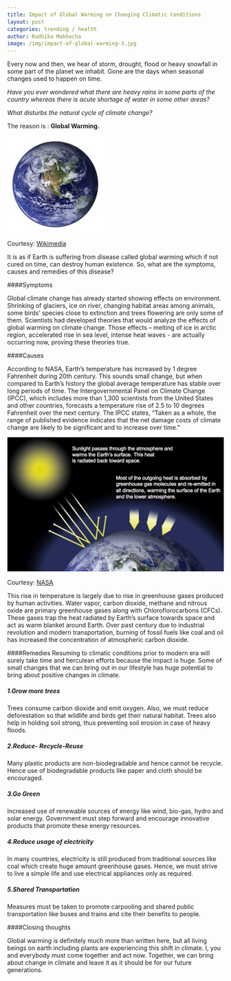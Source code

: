 ```yaml
---
title: Impact of Global Warming on Changing Climatic Conditions
layout: post
categories: trending / health
author: Radhika Makhecha
image: /img/impact-of-global-warming-3.jpg
---
```


Every now and then, we hear of storm, drought, flood or heavy snowfall in some part of the planet we inhabit. Gone are the days when seasonal changes used to happen on time.

*Have you ever wondered what there are heavy rains in some parts of the country whereas there is acute shortage of water in some other areas?*

*What disturbs the natural cycle of climate change?*

The reason is : **Global Warming.**

![Existential - impact-of-global-warming](/img/impact-of-global-warming.jpg)

Courtesy: [Wikimedia](https://commons.wikimedia.org/wiki/Main_Page)

It is as if Earth is suffering from disease called global warming which if not cured on time, can destroy human existence.
So, what are the symptoms, causes and remedies of this disease?

####Symptoms

Global climate change has already started showing effects on environment. Shrinking of glaciers, ice on river, changing habitat areas among animals, some birds’ species close to extinction and trees flowering are only some of them.
Scientists had developed theories that would analyze the effects of global warming on climate change. Those effects – melting of ice in arctic region, accelerated rise in sea level, intense heat waves - are actually occurring now, proving these theories true.

####Causes

According to NASA, Earth’s temperature has increased by 1 degree Fahrenheit during 20th century. This sounds small change, but when compared to Earth’s history the global average temperature has stable over long periods of time. The Intergovernmental Panel on Climate Change (IPCC), which includes more than 1,300 scientists from the United States and other countries, forecasts a temperature rise of 2.5 to 10 degrees Fahrenheit over the next century. 
The IPCC states, “Taken as a whole, the range of published evidence indicates that the net damage costs of climate change are likely to be significant and to increase over time." 

![Existential - himpact-of-global-warming](/img/impact-of-global-warming-2.jpg)

Courtesy: [NASA](https://www.nasa.gov/)

This rise in temperature is largely due to rise in greenhouse gases produced by human activities. Water vapor, carbon dioxide, methane and nitrous oxide are primary greenhouse gases along with Chloroflorocarbons (CFCs). These gases trap the heat radiated by Earth’s surface towards space and act as warm blanket around Earth.
Over past century due to industrial revolution and modern transportation, burning of fossil fuels like coal and oil has increased the concentration of atmospheric carbon dioxide.

####Remedies
Resuming to climatic conditions prior to modern era will surely take time and herculean efforts because the impact is huge. Some of small changes that we can bring out in our lifestyle has huge potential to bring about positive changes in climate.

##### 1.Grow more trees
Trees consume carbon dioxide and emit oxygen. Also, we must reduce deforestation so that wildlife and birds get their natural habitat. Trees also help in holding soil strong, thus preventing soil erosion in case of heavy floods.

##### 2.Reduce- Recycle-Reuse
Many plastic products are non-biodegradable and hence cannot be recycle. Hence use of biodegradable products like paper and cloth should be encouraged.

##### 3.Go Green 
Increased use of renewable sources of energy like wind, bio-gas, hydro and solar energy. Government must step forward and encourage innovative products that promote these energy resources.

##### 4.Reduce usage of electricity
In many countries, electricity is still produced from traditional sources like coal which create huge amount greenhouse gases. Hence, we must strive to live a simple life and use electrical appliances only as required.

##### 5.Shared Transportation
Measures must be taken to promote carpooling and shared public transportation like buses and trains and cite their benefits to people.

####Closing thoughts

Global warming is definitely much more than written here, but all living beings on earth including plants are experiencing this shift in climate.
I, you and everybody must come together and act now. Together, we can bring about change in climate and leave it as it should be for our future generations.



